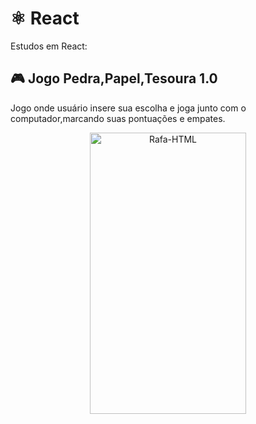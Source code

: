 # ⚛️ React
Estudos em React:

## 🎮 Jogo Pedra,Papel,Tesoura 1.0
Jogo onde usuário insere sua escolha e joga junto com o computador,marcando suas pontuações e empates.
<div align="center">
   <img align="center"  alt="Rafa-HTML" height="450" width="250" src="https://media.discordapp.net/attachments/1022605277469626472/1101259518299611216/jogo.gif?width=283&height=490">
</div>
 
  ##
  
